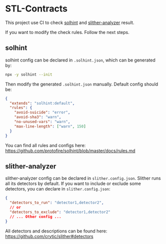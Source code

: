 # STL-Contracts

This project use CI to check [solhint](https://protofire.github.io/solhint/) and [slither-analyzer](https://github.com/crytic/slither) result.

If you want to modify the check rules. Follow the next steps.

## solhint

solhint config can be declared in `.solhint.json`, which can be generated by:

```sh
npx -y solhint --init
```

Then modify the generated `.solhint.json` manually. Default config should be:

```json
{
  "extends": "solhint:default",
  "rules": {
    "avoid-suicide": "error",
    "avoid-sha3": "warn",
    "no-unused-vars": "warn",
    "max-line-length": ["warn", 150]
  }
}
```

You can find all rules and configs here: https://github.com/protofire/solhint/blob/master/docs/rules.md

## slither-analyzer

slither-analyzer config can be declared in `slither.config.json`. Slither runs all its detectors by default. If you want to include or exclude some detectors, you can declare in `slither.config.json`:

```json
{
  "detectors_to_run": "detector1,detector2",
  // or
  "detectors_to_exclude": "detector1,detector2"
  // ... Other config ...
}
```

All detectors and descriptions can be found here: https://github.com/crytic/slither#detectors
